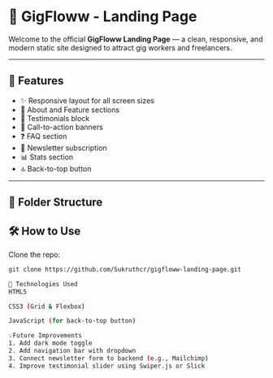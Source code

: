 # 🚀 GigFloww - Landing Page

Welcome to the official **GigFloww Landing Page** — a clean, responsive, and modern static site designed to attract gig workers and freelancers.

---

## 🌟 Features

- ✨ Responsive layout for all screen sizes
- 🧾 About and Feature sections
- 💬 Testimonials block
- 📣 Call-to-action banners
- ❓ FAQ section
- 📰 Newsletter subscription
- 📊 Stats section
- 🔝 Back-to-top button
---
## 📁 Folder Structure

## 🛠️ How to Use

Clone the repo:
   ```bash
   git clone https://github.com/Sukruthcr/gigfloww-landing-page.git

📌 Technologies Used
HTML5

CSS3 (Grid & Flexbox)

JavaScript (for back-to-top button)

💡Future Improvements
1. Add dark mode toggle
2. Add navigation bar with dropdown
3. Connect newsletter form to backend (e.g., Mailchimp)
4. Improve testimonial slider using Swiper.js or Slick